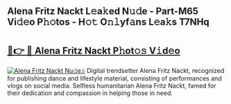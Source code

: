 ## Alena Fritz Nackt L𝚎a𝚔ed N𝚞𝚍e - Part-M65 Vi𝚍𝚎o P𝚑𝚘tos - H𝚘𝚝 O𝚗𝚕yf𝚊ns L𝚎a𝚔s T7NHq

# <h2><a href="http://kff3hi.oniu.top/?m=Alena+Fritz+Nackt">🔗👉 🔴 Alena Fritz Nackt P𝚑ot𝚘𝚜 V𝚒d𝚎o</a></h2>

[![Alena Fritz Nackt Nu𝚍e𝚜](https://i.imgur.com/0qMVB7G.gif)](http://kff3hi.oniu.top/?m=Alena+Fritz+Nackt)
Digital trendsetter Alena Fritz Nackt, recognized for publishing dance and lifestyle material, consisting of performances and vlogs on social media. Selfless humanitarian Alena Fritz Nackt, famed for their dedication and compassion in helping those in need.  
